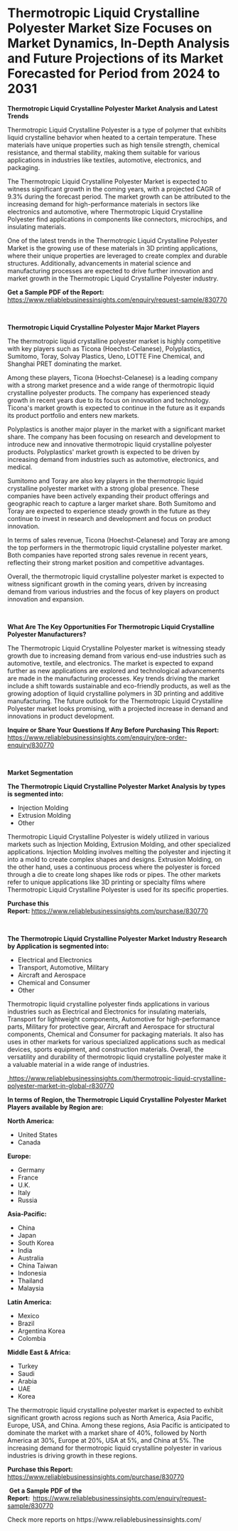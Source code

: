 <p><h1>Thermotropic Liquid Crystalline Polyester Market Size Focuses on Market Dynamics, In-Depth Analysis and Future Projections of its Market Forecasted for Period from 2024 to 2031</h1></p><p><strong>Thermotropic Liquid Crystalline Polyester Market Analysis and Latest Trends</strong></p>
<p><p>Thermotropic Liquid Crystalline Polyester is a type of polymer that exhibits liquid crystalline behavior when heated to a certain temperature. These materials have unique properties such as high tensile strength, chemical resistance, and thermal stability, making them suitable for various applications in industries like textiles, automotive, electronics, and packaging.</p><p>The Thermotropic Liquid Crystalline Polyester Market is expected to witness significant growth in the coming years, with a projected CAGR of 9.3% during the forecast period. The market growth can be attributed to the increasing demand for high-performance materials in sectors like electronics and automotive, where Thermotropic Liquid Crystalline Polyester find applications in components like connectors, microchips, and insulating materials.</p><p>One of the latest trends in the Thermotropic Liquid Crystalline Polyester Market is the growing use of these materials in 3D printing applications, where their unique properties are leveraged to create complex and durable structures. Additionally, advancements in material science and manufacturing processes are expected to drive further innovation and market growth in the Thermotropic Liquid Crystalline Polyester industry.</p></p>
<p><strong>Get a Sample PDF of the Report:&nbsp;</strong> <a href="https://www.reliablebusinessinsights.com/enquiry/request-sample/830770">https://www.reliablebusinessinsights.com/enquiry/request-sample/830770</a></p>
<p>&nbsp;</p>
<p><strong>Thermotropic Liquid Crystalline Polyester Major Market Players</strong></p>
<p><p>The thermotropic liquid crystalline polyester market is highly competitive with key players such as Ticona (Hoechst-Celanese), Polyplastics, Sumitomo, Toray, Solvay Plastics, Ueno, LOTTE Fine Chemical, and Shanghai PRET dominating the market. </p><p>Among these players, Ticona (Hoechst-Celanese) is a leading company with a strong market presence and a wide range of thermotropic liquid crystalline polyester products. The company has experienced steady growth in recent years due to its focus on innovation and technology. Ticona's market growth is expected to continue in the future as it expands its product portfolio and enters new markets.</p><p>Polyplastics is another major player in the market with a significant market share. The company has been focusing on research and development to introduce new and innovative thermotropic liquid crystalline polyester products. Polyplastics' market growth is expected to be driven by increasing demand from industries such as automotive, electronics, and medical.</p><p>Sumitomo and Toray are also key players in the thermotropic liquid crystalline polyester market with a strong global presence. These companies have been actively expanding their product offerings and geographic reach to capture a larger market share. Both Sumitomo and Toray are expected to experience steady growth in the future as they continue to invest in research and development and focus on product innovation.</p><p>In terms of sales revenue, Ticona (Hoechst-Celanese) and Toray are among the top performers in the thermotropic liquid crystalline polyester market. Both companies have reported strong sales revenue in recent years, reflecting their strong market position and competitive advantages.</p><p>Overall, the thermotropic liquid crystalline polyester market is expected to witness significant growth in the coming years, driven by increasing demand from various industries and the focus of key players on product innovation and expansion.</p></p>
<p>&nbsp;</p>
<p><strong>What Are The Key Opportunities For Thermotropic Liquid Crystalline Polyester Manufacturers?</strong></p>
<p><p>The Thermotropic Liquid Crystalline Polyester market is witnessing steady growth due to increasing demand from various end-use industries such as automotive, textile, and electronics. The market is expected to expand further as new applications are explored and technological advancements are made in the manufacturing processes. Key trends driving the market include a shift towards sustainable and eco-friendly products, as well as the growing adoption of liquid crystalline polymers in 3D printing and additive manufacturing. The future outlook for the Thermotropic Liquid Crystalline Polyester market looks promising, with a projected increase in demand and innovations in product development.</p></p>
<p><strong>Inquire or Share Your Questions If Any Before Purchasing This Report:</strong> <a href="https://www.reliablebusinessinsights.com/enquiry/pre-order-enquiry/830770">https://www.reliablebusinessinsights.com/enquiry/pre-order-enquiry/830770</a></p>
<p>&nbsp;</p>
<p><strong>Market Segmentation</strong></p>
<p><strong>The Thermotropic Liquid Crystalline Polyester Market Analysis by types is segmented into:</strong></p>
<p><ul><li>Injection Molding</li><li>Extrusion Molding</li><li>Other</li></ul></p>
<p><p>Thermotropic Liquid Crystalline Polyester is widely utilized in various markets such as Injection Molding, Extrusion Molding, and other specialized applications. Injection Molding involves melting the polyester and injecting it into a mold to create complex shapes and designs. Extrusion Molding, on the other hand, uses a continuous process where the polyester is forced through a die to create long shapes like rods or pipes. The other markets refer to unique applications like 3D printing or specialty films where Thermotropic Liquid Crystalline Polyester is used for its specific properties.</p></p>
<p><strong>Purchase this Report:&nbsp;</strong><a href="https://www.reliablebusinessinsights.com/purchase/830770">https://www.reliablebusinessinsights.com/purchase/830770</a></p>
<p>&nbsp;</p>
<p><strong>The Thermotropic Liquid Crystalline Polyester Market Industry Research by Application is segmented into:</strong></p>
<p><ul><li>Electrical and Electronics</li><li>Transport, Automotive, Military</li><li>Aircraft and Aerospace</li><li>Chemical and Consumer</li><li>Other</li></ul></p>
<p><p>Thermotropic liquid crystalline polyester finds applications in various industries such as Electrical and Electronics for insulating materials, Transport for lightweight components, Automotive for high-performance parts, Military for protective gear, Aircraft and Aerospace for structural components, Chemical and Consumer for packaging materials. It also has uses in other markets for various specialized applications such as medical devices, sports equipment, and construction materials. Overall, the versatility and durability of thermotropic liquid crystalline polyester make it a valuable material in a wide range of industries.</p></p>
<p><a href="https://www.reliablebusinessinsights.com/thermotropic-liquid-crystalline-polyester-market-in-global-r830770">&nbsp;https://www.reliablebusinessinsights.com/thermotropic-liquid-crystalline-polyester-market-in-global-r830770</a></p>
<p><strong>In terms of Region, the Thermotropic Liquid Crystalline Polyester Market Players available by Region are:</strong></p>
<p>
    <p> <strong> North America: </strong>
        <ul>
            <li>United States</li>
            <li>Canada</li>
        </ul>
        </p> 
    <p> <strong> Europe: </strong>
        <ul>
            <li>Germany</li>
            <li>France</li>
            <li>U.K.</li>
            <li>Italy</li>
            <li>Russia</li>
        </ul>
        </p> 
    <p> <strong> Asia-Pacific: </strong>
        <ul>
            <li>China</li>
            <li>Japan</li>
            <li>South Korea</li>
            <li>India</li>
            <li>Australia</li>
            <li>China Taiwan</li>
            <li>Indonesia</li>
            <li>Thailand</li>
            <li>Malaysia</li>
        </ul>
        </p> 
    <p> <strong> Latin America: </strong>
        <ul>
            <li>Mexico</li>
            <li>Brazil</li>
            <li>Argentina Korea</li>
            <li>Colombia</li>
        </ul>
        </p> 
    <p> <strong> Middle East & Africa: </strong>
        <ul>
            <li>Turkey</li>
            <li>Saudi</li>
            <li>Arabia</li>
            <li>UAE</li>
            <li>Korea</li>
        </ul>
    </p>
    </p>
<p><p>The thermotropic liquid crystalline polyester market is expected to exhibit significant growth across regions such as North America, Asia Pacific, Europe, USA, and China. Among these regions, Asia Pacific is anticipated to dominate the market with a market share of 40%, followed by North America at 30%, Europe at 20%, USA at 5%, and China at 5%. The increasing demand for thermotropic liquid crystalline polyester in various industries is driving growth in these regions.</p></p>
<p><strong>Purchase this Report: </strong><a href="https://www.reliablebusinessinsights.com/purchase/830770">https://www.reliablebusinessinsights.com/purchase/830770</a></p>
<p>&nbsp;<strong>Get a Sample PDF of the Report:&nbsp;&nbsp;</strong><a href="https://www.reliablebusinessinsights.com/enquiry/request-sample/830770">https://www.reliablebusinessinsights.com/enquiry/request-sample/830770</a></p>
<p><strong></strong></p>
<p>Check more reports on https://www.reliablebusinessinsights.com/</p>